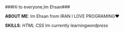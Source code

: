 ###Hi to everyone,Im Ehsan###

**ABOUT ME**:
Im Ehsan from IRAN
I LOVE PROGRAMING❤️

**SKILLS**:
*HTML*
*CSS*
Im currently learning*wordpress*
